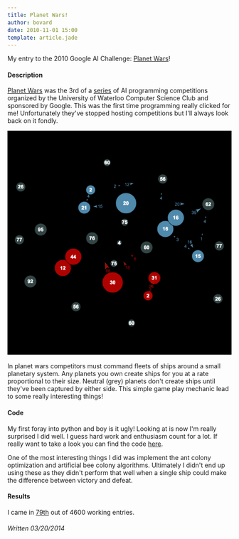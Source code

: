 ```yaml
---
title: Planet Wars!
author: bovard
date: 2010-11-01 15:00
template: article.jade
---
```


My entry to the 2010 Google AI Challenge: [Planet Wars](http://planetwars.aichallenge.org/)!

<span class="more"><span>

#### Description

[Planet Wars](http://planetwars.aichallenge.org/) was the 3rd of a [series](http://aichallenge.org/)
of AI programming competitions organized by the University of Waterloo Computer
Science Club and sponsored by Google.
This was the first time programming really clicked for me!
Unfortunately they've stopped hosting competitions but I'll always look back on it fondly.

![Plant Wars](PlanetWars.png)

In planet wars competitors must command fleets of ships around a small planetary system.
Any planets you own create ships for you at a rate proportional to their size.
Neutral (grey) planets don't create ships until they've been captured by either side.
This simple game play mechanic lead to some really interesting things!


#### Code

My first foray into python and boy is it ugly! Looking at is now I'm really surprised I did well.
I guess hard work and enthusiasm count for a lot. If really want to take a look you can find the code
[here](https://github.com/bovard/planet-wars).

One of the most interesting things I did was implement the ant colony optimization and
artificial bee colony algorithms. Ultimately I didn't end up using these as they didn't
perform that well when a single ship could make the difference between victory and defeat.


#### Results

I came in [79th](http://planetwars.aichallenge.org/profile.php?user_id=8475) out of 4600 working entries.


###### Written 03/20/2014
